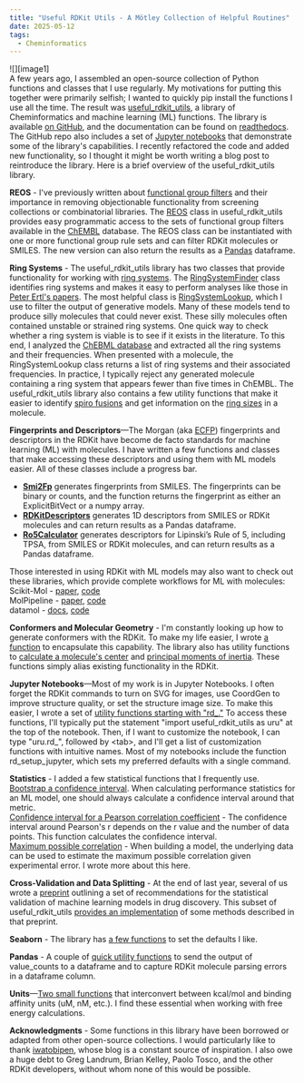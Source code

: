 ```yaml
---
title: "Useful RDKit Utils - A Mötley Collection of Helpful Routines"
date: 2025-05-12
tags:
  - Cheminformatics
---
```

![][image1]  
A few years ago, I assembled an open-source collection of Python functions and classes that I use regularly. My motivations for putting this together were primarily selfish; I wanted to quickly pip install the functions I use all the time. The result was [useful\_rdkit\_utils](https://github.com/PatWalters/useful_rdkit_utils), a library of Cheminformatics and machine learning (ML) functions. The library is available [on GitHub](https://github.com/PatWalters/useful_rdkit_utils), and the documentation can be found on [readthedocs](https://useful-rdkit-utils.readthedocs.io/en/latest/). The GitHub repo also includes a set of [Jupyter notebooks](https://github.com/PatWalters/useful_rdkit_utils/tree/master/notebooks) that demonstrate some of the library's capabilities. I recently refactored the code and added new functionality, so I thought it might be worth writing a blog post to reintroduce the library. Here is a brief overview of the useful\_rdkit\_utils library.  

**REOS** \- I've previously written about [functional group filters](https://practicalcheminformatics.blogspot.com/2018/08/filtering-chemical-libraries.html) and their importance in removing objectionable functionality from screening collections or combinatorial libraries.  The [REOS](https://www.sciencedirect.com/science/article/pii/S1367593199800581) class in useful\_rdkit\_utils provides easy programmatic access to the sets of functional group filters available in the [ChEMBL](https://www.ebi.ac.uk/chembl/) database.   The REOS class can be instantiated with one or more functional group rule sets and can filter RDKit molecules or SMILES.  The new version can also return the results as a [Pandas](https://pandas.pydata.org/) dataframe. 

**Ring Systems** \- The useful\_rdkit\_utils library has two classes that provide functionality for working with [ring systems](https://practicalcheminformatics.blogspot.com/2022/12/identifying-ring-systems-in-molecules.html).  The [RingSystemFinder](https://useful-rdkit-utils.readthedocs.io/en/latest/ring_systems.html#useful_rdkit_utils.ring_systems.RingSystemFinder) class identifies ring systems and makes it easy to perform analyses like those in [Peter Ertl's papers](https://pubs.acs.org/doi/10.1021/jm060217p).  The most helpful class is [RingSystemLookup](https://useful-rdkit-utils.readthedocs.io/en/latest/ring_systems.html#useful_rdkit_utils.ring_systems.RingSystemLookup), which I use to filter the output of generative models.   Many of these models tend to produce silly molecules that could never exist.   These silly molecules often contained unstable or strained ring systems.  One quick way to check whether a ring system is viable is to see if it exists in the literature.  To this end, I analyzed the [ChEBML database](https://www.ebi.ac.uk/chembl/) and extracted all the ring systems and their frequencies.   When presented with a molecule, the RingSystemLookup class returns a list of ring systems and their associated frequencies.  In practice, I typically reject any generated molecule containing a ring system that appears fewer than five times in ChEMBL.   The useful\_rdkit\_utils library also contains a few utility functions that make it easier to identify [spiro fusions](https://useful-rdkit-utils.readthedocs.io/en/latest/ring_systems.html#useful_rdkit_utils.ring_systems.get_spiro_atoms) and get information on the [ring sizes](https://useful-rdkit-utils.readthedocs.io/en/latest/ring_systems.html#useful_rdkit_utils.ring_systems.max_ring_size) in a molecule. 

**Fingerprints and Descriptors**—The Morgan (aka [ECFP](https://pubs.acs.org/doi/10.1021/ci100050t)) fingerprints and descriptors in the RDKit have become de facto standards for machine learning (ML) with molecules. I have written a few functions and classes that make accessing these descriptors and using them with ML models easier. All of these classes include a progress bar. 

* [**Smi2Fp**](https://useful-rdkit-utils.readthedocs.io/en/latest/descriptors.html#useful_rdkit_utils.descriptors.Smi2Fp) generates fingerprints from SMILES. The fingerprints can be binary or counts, and the function returns the fingerprint as either an ExplicitBitVect or a numpy array.  
* [**RDKitDescriptors**](https://useful-rdkit-utils.readthedocs.io/en/latest/descriptors.html#useful_rdkit_utils.descriptors.RDKitDescriptors) generates 1D descriptors from SMILES or RDKit molecules and can return results as a Pandas dataframe.  
* [**Ro5Calculator**](https://useful-rdkit-utils.readthedocs.io/en/latest/descriptors.html#useful_rdkit_utils.descriptors.Ro5Calculator) generates descriptors for Lipinski’s Rule of 5, including TPSA, from SMILES or RDKit molecules, and can return results as a Pandas dataframe.

Those interested in using RDKit with ML models may also want to check out these libraries, which provide complete workflows for ML with molecules:   
Scikit-Mol \- [paper](https://chemrxiv.org/engage/api-gateway/chemrxiv/assets/orp/resource/item/60ef0fc58825826143a82cc0/original/scikit-mol-brings-cheminformatics-to-scikit-learn.pdf), [code](https://github.com/EBjerrum/scikit-mol)  
MolPipeline \- [paper](https://chemrxiv.org/engage/chemrxiv/article-details/661fec7f418a5379b00ae036), [code](https://github.com/basf/MolPipeline/tree/main)  
datamol \- [docs](https://docs.datamol.io/stable/), [code](https://github.com/datamol-io/datamol)

**Conformers and Molecular Geometry** \- I'm constantly looking up how to generate conformers with the RDKit.  To make my life easier, I wrote [a function](https://useful-rdkit-utils.readthedocs.io/en/latest/geometry.html#useful_rdkit_utils.geometry.gen_conformers) to encapsulate this capability.  The library also has utility functions to [calculate a molecule's center](https://useful-rdkit-utils.readthedocs.io/en/latest/geometry.html#useful_rdkit_utils.geometry.get_center) and [principal moments of inertia](https://useful-rdkit-utils.readthedocs.io/en/latest/geometry.html#useful_rdkit_utils.geometry.get_shape_moments).  These functions simply alias existing functionality in the RDKit. 

**Jupyter Notebooks**—Most of my work is in Jupyter Notebooks. I often forget the RDKit commands to turn on SVG for images, use CoordGen to improve structure quality, or set the structure image size. To make this easier, I wrote a set of [utility functions starting with "rd\_."](https://useful-rdkit-utils.readthedocs.io/en/latest/jupyter.html)   To access these functions, I'll typically put the statement "import useful\_rdkit\_utils as uru" at the top of the notebook.  Then, if I want to customize the notebook, I can type "uru.rd\_", followed by \<tab\>, and I'll get a list of customization functions with intuitive names.  Most of my notebooks include the function rd\_setup\_jupyter, which sets my preferred defaults with a single command. 

**Statistics** \- I added a few statistical functions that I frequently use.   
[Bootstrap a confidence interval](https://useful-rdkit-utils.readthedocs.io/en/latest/stats.html#useful_rdkit_utils.stat_utils.bootstrap_confidence_interval). When calculating performance statistics for an ML model, one should always calculate a confidence interval around that metric.   
[Confidence interval for a Pearson correlation coefficient](https://useful-rdkit-utils.readthedocs.io/en/latest/stats.html#useful_rdkit_utils.stat_utils.pearson_confidence) \- The confidence interval around Pearson's r depends on the r value and the number of data points. This function calculates the confidence interval.   
[Maximum possible correlation](https://useful-rdkit-utils.readthedocs.io/en/latest/stats.html#useful_rdkit_utils.stat_utils.max_possible_correlation) \- When building a model, the underlying data can be used to estimate the maximum possible correlation given experimental error. I wrote more about this here.   
   
**Cross-Validation and Data Splitting** \- At the end of last year, several of us wrote a [preprint](https://chemrxiv.org/engage/chemrxiv/article-details/672a91bd7be152b1d01a926b) outlining a set of recommendations for the statistical validation of machine learning models in drug discovery. This subset of useful\_rdkit\_utils [provides an implementation](https://useful-rdkit-utils.readthedocs.io/en/latest/split_utils.html) of some methods described in that preprint. 

**Seaborn** \-  The library has [a few functions](https://useful-rdkit-utils.readthedocs.io/en/latest/seaborn.html) to set the defaults I like. 

**Pandas** \- A couple of [quick utility functions](https://useful-rdkit-utils.readthedocs.io/en/latest/pandas.html) to send the output of value\_counts to a dataframe and to capture RDKit molecule parsing errors in a dataframe column. 

**Units**—[Two small functions](https://useful-rdkit-utils.readthedocs.io/en/latest/units.html) that interconvert between kcal/mol and binding affinity units (uM, nM, etc.).  I find these essential when working with free energy calculations. 

**Acknowledgments** \- Some functions in this library have been borrowed or adapted from other open-source collections. I would particularly like to thank [iwatobipen](https://iwatobipen.wordpress.com/), whose blog is a constant source of inspiration. I also owe a huge debt to Greg Landrum, Brian Kelley, Paolo Tosco, and the other RDKit developers, without whom none of this would be possible. 
